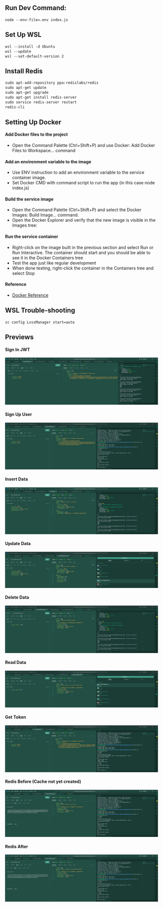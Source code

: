 ## Run Dev Command: 

```
node --env-file=.env index.js
```

## Set Up WSL

```
wsl --install -d Ubuntu
wsl --update
wsl --set-default-version 2
```

## Install Redis

```
sudo apt-add-repository ppa:redislabs/redis
sudo apt-get update
sudo apt-get upgrade
sudo apt-get install redis-server
sudo service redis-server restart
redis-cli
```

## Setting Up Docker

#### Add Docker files to the project

- Open the Command Palette (Ctrl+Shift+P) and use Docker: Add Docker Files to Workspace... command

#### Add an environment variable to the image

- Use ENV instruction to add an environment variable to the service container image.
- Set Docker CMD with command script to run the app (in this case node index.js)

#### Build the service image

- Open the Command Palette (Ctrl+Shift+P) and select the Docker Images: Build Image... command.
- Open the Docker Explorer and verify that the new image is visible in the Images tree:

#### Run the service container

- Right-click on the image built in the previous section and select Run or Run Interactive. The container should start and you should be able to see it in the Docker Containers tree
- Test the app just like regular development
- When done testing, right-click the container in the Containers tree and select Stop

#### Reference

- [Docker Reference](https://code.visualstudio.com/docs/containers/quickstart-node#_run-the-service-locally)

## WSL Trouble-shooting

```
sc config LxssManager start=auto
```

## Previews
#### Sign In JWT
![Preview](https://github.com/dkingsleya/ms-kingsleyanandsamantha-betest/blob/main/sign-in.png)

#### Sign Up User
![Preview](https://github.com/dkingsleya/ms-kingsleyanandsamantha-betest/blob/main/sign-up-user.png)

#### Insert Data
![Preview](https://github.com/dkingsleya/ms-kingsleyanandsamantha-betest/blob/main/add-data.png)

#### Update Data
![Preview](https://github.com/dkingsleya/ms-kingsleyanandsamantha-betest/blob/main/update-data.png)

#### Delete Data
![Preview](https://github.com/dkingsleya/ms-kingsleyanandsamantha-betest/blob/main/delete-data.png)

#### Read Data
![Preview](https://github.com/dkingsleya/ms-kingsleyanandsamantha-betest/blob/main/get-data.png)

#### Get Token
![Preview](https://github.com/dkingsleya/ms-kingsleyanandsamantha-betest/blob/main/get-token.png)

#### Redis Before (Cache not yet created)
![Preview](https://github.com/dkingsleya/ms-kingsleyanandsamantha-betest/blob/main/redis-1.png)

#### Redis After
![Preview](https://github.com/dkingsleya/ms-kingsleyanandsamantha-betest/blob/main/redis-2.png)
